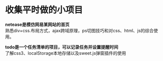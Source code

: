 <h1>收集平时做的小项目</h1>

<b>netease是模仿网易某网站的首页</b></br>
熟悉div+css.布局方式，ajax跨域原理，ps切图技巧和对css、html、js的综合使用。

<b>todo是一个任务清单的项目，可以记录任务并设置提醒时间</b></br>
了解css3、localStorage本地存储以及sweet.js弹窗插件的使用
